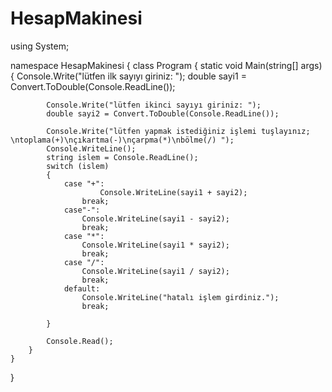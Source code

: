 # HesapMakinesi
using System;

namespace HesapMakinesi
{
    class Program
    {
        static void Main(string[] args)
        {
            Console.Write("lütfen ilk sayıyı giriniz: ");
            double sayi1 = Convert.ToDouble(Console.ReadLine());

            Console.Write("lütfen ikinci sayıyı giriniz: ");
            double sayi2 = Convert.ToDouble(Console.ReadLine());

            Console.Write("lütfen yapmak istediğiniz işlemi tuşlayınız;  \ntoplama(+)\nçıkartma(-)\nçarpma(*)\nbölme(/) ");
            Console.WriteLine();
            string islem = Console.ReadLine();
            switch (islem)
            {
                case "+":
                        Console.WriteLine(sayi1 + sayi2);
                    break;
                case"-":
                    Console.WriteLine(sayi1 - sayi2);
                    break;
                case "*":
                    Console.WriteLine(sayi1 * sayi2);
                    break;
                case "/":
                    Console.WriteLine(sayi1 / sayi2);
                    break;
                default:
                    Console.WriteLine("hatalı işlem girdiniz.");
                    break;
                   
            }
            
            Console.Read();
        }
    }
}
